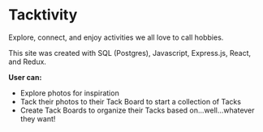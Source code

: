 # Tacktivity
Explore, connect, and enjoy activities we all love to call hobbies.

This site was created with SQL (Postgres), Javascript, Express.js, React, and Redux.

<b>User can:</b>
- Explore photos for inspiration
- Tack their photos to their Tack Board to start a collection of Tacks
- Create Tack Boards to organize their Tacks based on...well...whatever they want!
